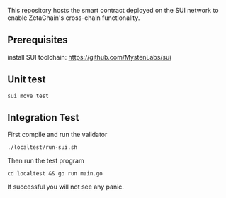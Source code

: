 
This repository hosts the smart contract deployed on the SUI network to enable ZetaChain's cross-chain functionality.

## Prerequisites
install SUI toolchain: https://github.com/MystenLabs/sui

## Unit test

```
sui move test
```

## Integration Test

First compile and run the validator
```
./localtest/run-sui.sh
```
Then run the test program
```
cd localtest && go run main.go
```

If successful you will not see any panic.
